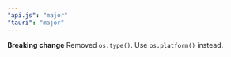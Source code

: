 ```yaml
---
"api.js": "major"
"tauri": "major"
---
```


**Breaking change** Removed `os.type()`. Use `os.platform()` instead.

